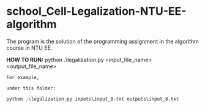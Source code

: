 # school_Cell-Legalization-NTU-EE-algorithm
The program is the solution of the programming assignment in the algorithm course in NTU EE.

**HOW TO RUN:**
	python .\legalization.py <input_file_name> <output_file_name>
	
	For example,
	
	under this folder:
	
	python .\legalization.py inputs\input_8.txt outputs\input_8.txt
